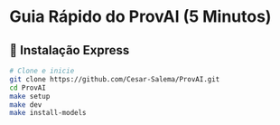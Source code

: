 # Guia Rápido do ProvAI (5 Minutos)

## 🚀 Instalação Express

```bash
# Clone e inicie
git clone https://github.com/Cesar-Salema/ProvAI.git
cd ProvAI
make setup
make dev
make install-models
